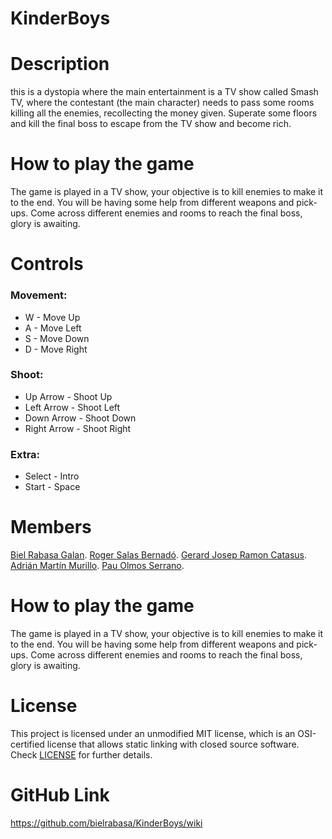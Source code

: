 # KinderBoys


# Description

this is a dystopia where the main entertainment is a TV show called Smash TV, where the contestant (the main character) needs to pass some rooms killing all the enemies, recollecting the money given.
Superate some floors and kill the final boss to escape from the TV show and become rich.



# How to play the game

The game is played in a TV show, your objective is to kill enemies to make it to the end. 
You will be having some help from different weapons and pick-ups.
Come across different enemies and rooms to reach the final boss, glory is awaiting.


# Controls

### Movement:
* W - Move Up
* A - Move Left
* S - Move Down
* D - Move Right

### Shoot:
* Up Arrow - Shoot Up
* Left Arrow - Shoot Left
* Down Arrow - Shoot Down
* Right Arrow - Shoot Right

### Extra:
* Select - Intro
* Start - Space

# Members

[Biel Rabasa Galan](https://github.com/bielrabasa).
[Roger Salas Bernadó](https://github.com/Draquian).
[Gerard Josep Ramon Catasus](https://github.com/kramtron).
[Adrián Martín Murillo](https://github.com/Astrorey776).
[Pau Olmos Serrano](https://github.com/PauOlmos).

# How to play the game

The game is played in a TV show, your objective is to kill enemies to make it to the end. 
You will be having some help from different weapons and pick-ups.
Come across different enemies and rooms to reach the final boss, glory is awaiting.

# License

This project is licensed under an unmodified MIT license, which is an OSI-certified license that allows static linking with closed source software. 
Check [LICENSE](LICENSE) for further details.


# GitHub Link

https://github.com/bielrabasa/KinderBoys/wiki